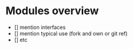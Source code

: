 # Modules overview

- [] mention interfaces
- [] mention typical use (fork and own or git ref)
- [] etc
